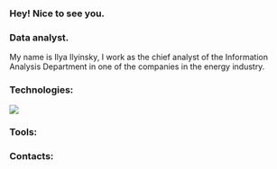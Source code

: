 ### Hey! Nice to see you.

### Data analyst.

My name is Ilya Ilyinsky, I work as the chief analyst of the Information Analysis Department in one of the companies in the energy industry.

### Technologies:
<img src="https://img.shields.io/badge/Python-Blue?style=for-the-badge&logo=Python&logoColor=Blue"/>

### Tools:

### Contacts:



